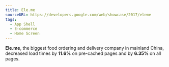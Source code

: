 ```yaml
---
title: Ele.me
sourceURL: https://developers.google.com/web/showcase/2017/eleme
tags:
  - App Shell
  - E-commerce
  - Home Screen
---
```


**Ele.me**, the biggest food ordering and delivery company in mainland China, decreased load times by **11.6%** on pre-cached pages and by **6.35%** on all pages.

